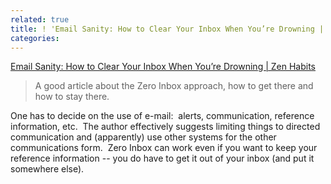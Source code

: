 ```yaml
---
related: true
title: ! 'Email Sanity: How to Clear Your Inbox When You’re Drowning | Zen Habits'
categories: 
---
```

[Email Sanity: How to Clear Your Inbox When You’re Drowning | Zen Habits][1]

> A good article about the Zero Inbox approach, how to get there and how to
stay there. 

One has to decide on the use of e-mail:  alerts, communication, reference
information, etc.  The author effectively suggests limiting things to directed
communication and (apparently) use other systems for the other communications
form.  Zero Inbox can work even if you want to keep your reference information
-- you do have to get it out of your inbox (and put it somewhere else).

[1]: http://zenhabits.net/2010/02/email-sanity/


